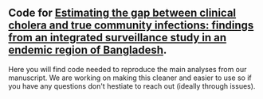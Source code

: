 ## Code for [Estimating the gap between clinical cholera and true community infections: findings from an integrated surveillance study in an endemic region of Bangladesh](https://www.medrxiv.org/content/10.1101/2023.07.18.23292836v1). 

Here you will find code needed to reproduce the main analyses from our manuscript. We are working on making this cleaner and easier to use so if you have any questions don't hestiate to reach out (ideally through issues). 
